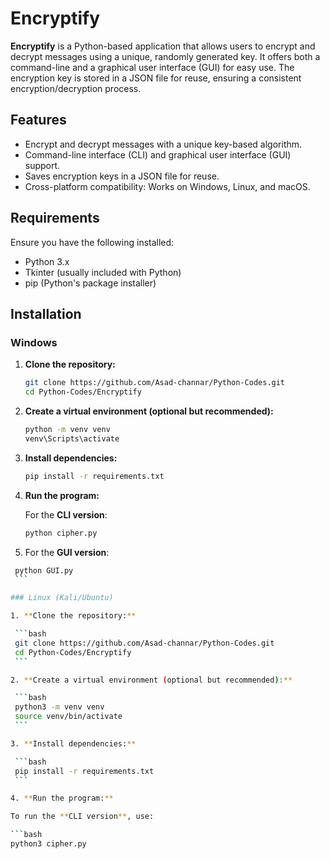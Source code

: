 # Encryptify

**Encryptify** is a Python-based application that allows users to encrypt and decrypt messages using a unique, randomly generated key. It offers both a command-line and a graphical user interface (GUI) for easy use. The encryption key is stored in a JSON file for reuse, ensuring a consistent encryption/decryption process.

## Features

- Encrypt and decrypt messages with a unique key-based algorithm.
- Command-line interface (CLI) and graphical user interface (GUI) support.
- Saves encryption keys in a JSON file for reuse.
- Cross-platform compatibility: Works on Windows, Linux, and macOS.

## Requirements

Ensure you have the following installed:

- Python 3.x
- Tkinter (usually included with Python)
- pip (Python's package installer)

## Installation

### Windows

1. **Clone the repository:**

    ```bash
    git clone https://github.com/Asad-channar/Python-Codes.git
    cd Python-Codes/Encryptify
    ```

2. **Create a virtual environment (optional but recommended):**

    ```bash
    python -m venv venv
    venv\Scripts\activate
    ```

3. **Install dependencies:**

    ```bash
    pip install -r requirements.txt
    ```

4. **Run the program:**

   For the **CLI version**:

   ```bash
   python cipher.py
5.  For the **GUI version**:
   ```bash
    python GUI.py
    ```

### Linux (Kali/Ubuntu)

1. **Clone the repository:**

    ```bash
    git clone https://github.com/Asad-channar/Python-Codes.git
    cd Python-Codes/Encryptify
    ```

2. **Create a virtual environment (optional but recommended):**

    ```bash
    python3 -m venv venv
    source venv/bin/activate
    ```

3. **Install dependencies:**

    ```bash
    pip install -r requirements.txt
    ```

4. **Run the program:**

   To run the **CLI version**, use:

   ```bash
   python3 cipher.py

